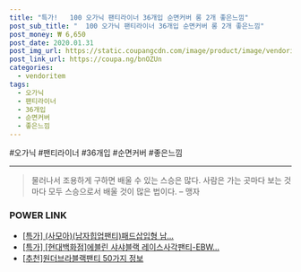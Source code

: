 ```yaml
--- 
title: "특가!   100 오가닉 팬티라이너 36개입 순면커버 롱 2개 좋은느낌" 
post_sub_title: "  100 오가닉 팬티라이너 36개입 순면커버 롱 2개 좋은느낌" 
post_money: ₩ 6,650 
post_date: 2020.01.31 
post_img_url: https://static.coupangcdn.com/image/product/image/vendoritem/2018/10/16/3001183397/65d28e03-14ff-4e65-8b4b-43b5f4c0f7e7.jpg 
post_link_url: https://coupa.ng/bnOZUn 
categories: 
  - vendoritem 
tags: 
  - 오가닉 
  - 팬티라이너 
  - 36개입 
  - 순면커버 
  - 좋은느낌 
--- 
```

  #오가닉 #팬티라이너 #36개입 #순면커버 #좋은느낌 
<hr> 

> 물러나서 조용하게 구하면 배울 수 있는 스승은 많다. 사람은 가는 곳마다 보는 것마다 모두 스승으로서 배울 것이 많은 법이다.  – 맹자 


### POWER LINK

* <a href="https://blog.naver.com/an0733/221786908896" target="_blank">[특가] (사모아)(남자힙업팬티)패드삽입형 남...</a>
* <a href="https://blog.naver.com/an0733/221792125755" target="_blank">[특가] [현대백화점]에블린 샤샤블랙 레이스사각팬티-EBW...</a>
* <a href="https://blog.naver.com/fasyy4321/221785556100" target="_blank">[추천]원더브라블랙팬티 50가지 정보</a>
